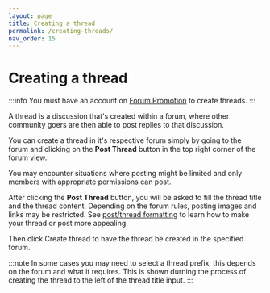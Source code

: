 ```yaml
---
layout: page
title: Creating a thread
permalink: /creating-threads/
nav_order: 15
---
```


# Creating a thread

:::info
You must have an account on [Forum Promotion](https://forumpromotion.net/register) to create threads.
:::

A thread is a discussion that's created within a forum, where other community goers are then able to post replies to that discussion.

You can create a thread in it's respective forum simply by going to the forum and clicking on the **Post Thread** button in the top right corner of the forum view.

You may encounter situations where posting might be limited and only members with appropriate permissions can post.

After clicking the **Post Thread** button, you will be asked to fill the thread title and the thread content. Depending on the forum rules, posting images and links may be restricted. See [post/thread formatting](thread-and.md) to learn how to make your thread or post more appealing.

Then click Create thread to have the thread be created in the specified forum.

:::note
In some cases you may need to select a thread prefix, this depends on the forum and what it requires. This is shown durning the process of creating the thread to the left of the thread title input.
:::
